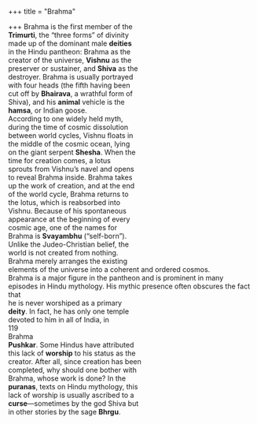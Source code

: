 +++
title = "Brahma"

+++
Brahma is the first member of the  
**Trimurti**, the “three forms” of divinity  
made up of the dominant male **deities**  
in the Hindu pantheon: Brahma as the  
creator of the universe, **Vishnu** as the  
preserver or sustainer, and **Shiva** as the  
destroyer. Brahma is usually portrayed  
with four heads (the fifth having been  
cut off by **Bhairava**, a wrathful form of  
Shiva), and his **animal** vehicle is the  
**hamsa**, or Indian goose.  
According to one widely held myth,  
during the time of cosmic dissolution  
between world cycles, Vishnu floats in  
the middle of the cosmic ocean, lying  
on the giant serpent **Shesha**. When the  
time for creation comes, a lotus  
sprouts from Vishnu’s navel and opens  
to reveal Brahma inside. Brahma takes  
up the work of creation, and at the end  
of the world cycle, Brahma returns to  
the lotus, which is reabsorbed into  
Vishnu. Because of his spontaneous  
appearance at the beginning of every  
cosmic age, one of the names for  
Brahma is **Svayambhu** (“self-born”).  
Unlike the Judeo-Christian belief, the  
world is not created from nothing.  
Brahma merely arranges the existing  
elements of the universe into a coherent and ordered cosmos.  
Brahma is a major figure in the pantheon and is prominent in many  
episodes in Hindu mythology. His mythic presence often obscures the fact that  
he is never worshiped as a primary  
**deity**. In fact, he has only one temple  
devoted to him in all of India, in  
119  
Brahma  
**Pushkar**. Some Hindus have attributed  
this lack of **worship** to his status as the  
creator. After all, since creation has been  
completed, why should one bother with  
Brahma, whose work is done? In the  
**puranas**, texts on Hindu mythology, this  
lack of worship is usually ascribed to a  
**curse**—sometimes by the god Shiva but  
in other stories by the sage **Bhrgu**.
